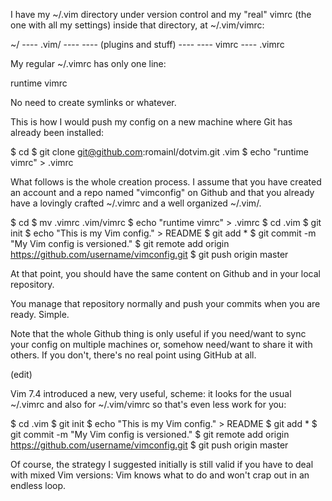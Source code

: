 


I have my ~/.vim directory under version control and my "real" vimrc (the one with all my settings) inside that directory, at ~/.vim/vimrc:

~/
---- .vim/
---- ---- (plugins and stuff)
---- ---- vimrc
---- .vimrc

My regular ~/.vimrc has only one line:

runtime vimrc

No need to create symlinks or whatever.

This is how I would push my config on a new machine where Git has already been installed:

$ cd
$ git clone git@github.com:romainl/dotvim.git .vim
$ echo "runtime vimrc" > .vimrc

What follows is the whole creation process. I assume that you have created an account and a repo named "vimconfig" on Github and that you already have a lovingly crafted ~/.vimrc and a well organized ~/.vim/.

$ cd
$ mv .vimrc .vim/vimrc
$ echo "runtime vimrc" > .vimrc
$ cd .vim
$ git init
$ echo "This is my Vim config." > README
$ git add *
$ git commit -m "My Vim config is versioned."
$ git remote add origin https://github.com/username/vimconfig.git
$ git push origin master

At that point, you should have the same content on Github and in your local repository.

You manage that repository normally and push your commits when you are ready. Simple.

Note that the whole Github thing is only useful if you need/want to sync your config on multiple machines or, somehow need/want to share it with others. If you don't, there's no real point using GitHub at all.

(edit)

Vim 7.4 introduced a new, very useful, scheme: it looks for the usual ~/.vimrc and also for ~/.vim/vimrc so that's even less work for you:

$ cd .vim
$ git init
$ echo "This is my Vim config." > README
$ git add *
$ git commit -m "My Vim config is versioned."
$ git remote add origin https://github.com/username/vimconfig.git
$ git push origin master

Of course, the strategy I suggested initially is still valid if you have to deal with mixed Vim versions: Vim knows what to do and won't crap out in an endless loop.

